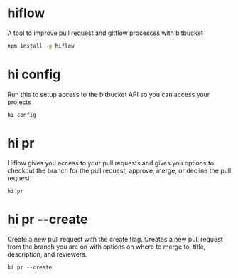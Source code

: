 # hiflow

A tool to improve pull request and gitflow processes with bitbucket

```bash
npm install -g hiflow
```


# hi config

Run this to setup access to the bitbucket API so you can access your projects

```
hi config
```


# hi pr

Hiflow gives you access to your pull requests and gives you options to
checkout the branch for the pull request, approve, merge, or
decline the pull request.

```
hi pr
```


# hi pr --create

Create a new pull request with the create flag. Creates a new pull request
from the branch you are on with options on where to merge to, title,
description, and reviewers.

```
hi pr --create
```
